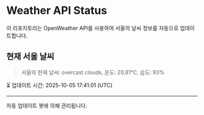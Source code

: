 
# Weather API Status

이 리포지토리는 OpenWeather API를 사용하여 서울의 날씨 정보를 자동으로 업데이트합니다.

## 현재 서울 날씨
> 서울의 현재 날씨: overcast clouds, 온도: 20.81°C, 습도: 93%

⏳ 업데이트 시간: 2025-10-05 17:41:01 (UTC)

---
자동 업데이트 봇에 의해 관리됩니다.
